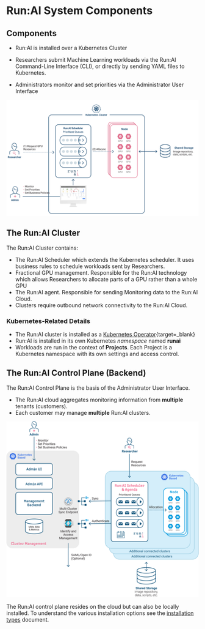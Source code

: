 # Run:AI System Components 

## Components

* Run:AI is installed over a Kubernetes Cluster

* Researchers submit Machine Learning workloads via the Run:AI Command-Line Interface (CLI), or directly by sending YAML files to Kubernetes. 

* Administrators monitor and set priorities via the Administrator User Interface

![architecture](img/architecture.png)


## The Run:AI Cluster 

The Run:AI Cluster contains:

* The Run:AI Scheduler which extends the Kubernetes scheduler. It uses business rules to schedule workloads sent by Researchers. 
* Fractional GPU management. Responsible for the Run:AI technology which allows Researchers to allocate parts of a GPU rather than a whole GPU  
* The Run:AI agent. Responsible for sending Monitoring data to the Run:AI Cloud.
* Clusters require outbound network connectivity to the Run:AI Cloud.  

### Kubernetes-Related Details

* The Run:AI cluster is installed as a [Kubernetes Operator](https://kubernetes.io/docs/concepts/extend-kubernetes/operator/){target=_blank}
* Run:AI is installed in its own Kubernetes _namespace_ named __runai__
* Workloads are run in the context of __Projects__. Each Project is a Kubernetes namespace with its own settings and access control. 



## The Run:AI Control Plane (Backend)

The Run:AI Control Plane is the basis of the Administrator User Interface. 

* The Run:AI cloud aggregates monitoring information from __multiple__ tenants (customers).
* Each customer may manage __multiple__ Run:AI clusters. 

![multi-cluster-architecture](img/multi-cluster-architecture.png)

The Run:AI control plane resides on the cloud but can also be locally installed. To understand the various installation options see the [installation types](../admin/runai-setup/installation-types.md) document.






